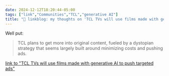 ```yaml
---
date: 2024-12-12T18:20:44-05:00
tags: ["link","Communities","TCL","generative AI"]
title: "🔗 linkblog: my thoughts on 'TCL TVs will use films made with generative AI to push targeted ads'"
---
```

Well put:

> TCL plans to get more into original content, fueled by a dystopian strategy that seems largely built around minimizing costs and pushing ads.

[link to "TCL TVs will use films made with generative AI to push targeted ads"](https://arstechnica.com/gadgets/2024/12/tcl-tvs-will-use-films-made-with-generative-ai-to-push-targeted-ads/)
